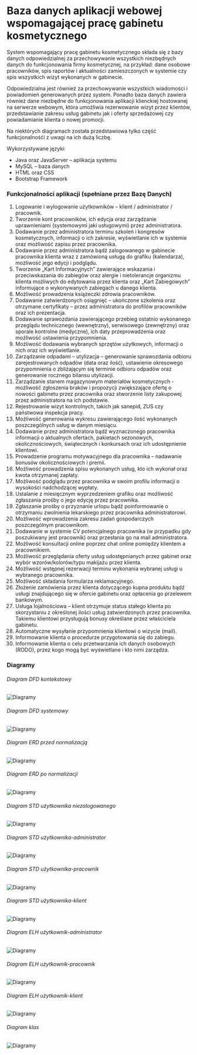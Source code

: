# Baza danych aplikacji webowej wspomagającej pracę gabinetu kosmetycznego

System wspomagający pracę gabinetu kosmetycznego składa się z bazy danych odpowiedzialnej za przechowywanie wszystkich niezbędnych danych do funkcjonowania firmy kosmetycznej, na przykład: dane osobowe pracowników, spis raportów i aktualności zamieszczonych w systemie czy spis wszystkich wizyt wykonanych w gabinecie. 

Odpowiedzialna jest również za przechowywanie wszystkich wiadomości i powiadomień generowanych przez system. Ponadto baza danych zawiera również dane niezbędne do funkcjonowania aplikacji klienckiej hostowanej na serwerze webowym, która umożliwia rezerwowanie wizyt przez klientów, przedstawianie zakresu usług gabinetu jak i oferty sprzedażowej czy powiadamianie klienta o nowej promocji.

Na niektórych diagramach została przedstawiowa tylko część funkcjonalnośći z uwagi na ich dużą liczbę.

Wykorzystywane języki:
- Java oraz JavaServer – aplikacja systemu
- MySQL – baza danych
- HTML oraz CSS
- Bootstrap Framework

### Funkcjonalności aplikacji (spełniane przez Bazę Danych)

1) Logowanie i wylogowanie użytkowników – klient / administrator / pracownik.
2) Tworzenie kont pracowników, ich edycja oraz zarządzanie uprawnieniami (systemowymi jaki usługowymi) przez administratora.
3) Dodawanie przez administratora terminu szkoleń i kongresów kosmetycznych, informacji o ich zakresie, wyświetlanie ich w systemie oraz możliwość zapisu przez pracownika.
4) Dodawanie przez administratora bądź zalogowanego w gabinecie pracownika klienta wraz z zamówioną usługą do grafiku (kalendarza), możliwość jego edycji i podglądu.
5) Tworzenie „Kart Informacyjnych” zawierające wskazania i przeciwskazania do zabiegów oraz alergie i nietolerancje organizmu klienta możliwych do edytowania przez klienta oraz „Kart Zabiegowych” informujące o wykonywanych zabiegach u danego klienta.
6) Możliwość prowadzenia książeczki zdrowia pracowników.
7) Dodawanie zatwierdzonych osiągnięć – ukończone szkolenia oraz otrzymane certyfikaty – przez administratora do profilów pracowników oraz ich prezentacja.
8) Dodawanie sprawozdania zawierającego przebieg ostatnio wykonanego przeglądu technicznego (wewnętrzny), serwisowego (zewnętrzny) oraz sporale kontrolne (medyczne), ich daty przeprowadzenia oraz możliwość ustawienia przypomnienia.
9) Możliwość dodawania wybranych sprzętów użytkowych, informacji o nich oraz ich wyświetlanie.
10) Zarządzanie odpadami – utylizacja – generowanie sprawozdania odbioru zarejestrowanych odpadów (data oraz ilość), ustawienie okresowego przypomnienia o zbliżającym się terminie odbioru odpadów oraz generowanie rocznego bilansu utylizacji.
11) Zarządzanie stanem magazynowym materiałów kosmetycznych - możliwość zgłoszenia braków i propozycji zwiększające ofertę o nowości gabinetu przez pracownika oraz stworzenie listy zakupowej przez administratora na ich podstawie.
12) Rejestrowanie wizyt kontrolnych, takich jak sanepid, ZUS czy państwowa inspekcja pracy.
13) Możliwość generowania wykresu zawierającego ilość wykonanych poszczególnych usług w danym miesiącu.
14) Dodawanie przez administratora bądź wyznaczonego pracownika informacji o aktualnych ofertach, pakietach sezonowych, okolicznościowych, świątecznych  i konkursach oraz ich udostępnienie klientowi.
15) Prowadzenie programu motywacyjnego dla pracownika – nadawanie bonusów okolicznościowych i premii.
16) Możliwość prowadzenia spisu wykonanych usług, kto ich wykonał oraz kwota otrzymanej zapłaty.
17) Możliwość podglądu przez pracownika w swoim profilu informacji o wysokości nadchodzącej wypłaty.
18) Ustalanie z miesięcznym wyprzedzeniem grafiku oraz możliwość zgłaszania prośby o jego edycję przez pracownika.
19) Zgłaszanie prośby o przyznanie urlopu bądź poinformowanie o otrzymaniu zwolnienia lekarskiego przez pracownika administratorowi.
20) Możliwość wprowadzenia zakresu zadań gospodarczych poszczególnym pracownikom.
21) Dodawanie w systemie CV potencjalnego pracownika (w przypadku gdy poszukiwany jest pracownik) oraz przesłania go na mail administratora.
22) Możliwość konsultacji online poprzez chat online pomiędzy klientem a pracownikiem.
23) Możliwość przeglądania oferty usług udostępnianych przez gabinet oraz wybór wzorów/kolorów/typu makijażu przez klienta.
24) Możliwość wstępnej rezerwacji terminu wykonania wybranej usługi u wybranego pracownika.
25) Możliwość składania formularza reklamacyjnego.
26) Złożenie zamówienia przez klienta dotyczącego kupna produktu bądź usługi znajdującego się w ofercie gabinetu oraz opłacenia go przelewem bankowym.
27) Usługa lojalnościowa – klient otrzymuje status stałego klienta po skorzystaniu z określonej ilości usług zatwierdzonych przez pracownika. Takiemu klientowi przysługują bonusy określane przez właściciela gabinetu.
28) Automatyczne wysyłanie przypomnienia klientowi o wizycie (mail).
29) Informowanie klienta o procedurze przygotowania się do zabiegu.
30) Informowanie klienta o celu przetwarzania ich danych osobowych (RODO), przez kogo mogą być wyświetlane i kto nimi zarządza.

### Diagramy
###### Diagram DFD kontekstowy
![Diagramy](https://raw.githubusercontent.com/Happis255/SQL_Gabinet_Kosmetyczny_Database/master/Grafika/Diagram%20DFD%20Kontekstowy.jpg)
###### Diagram DFD systemowy
![Diagramy](https://raw.githubusercontent.com/Happis255/SQL_Gabinet_Kosmetyczny_Database/master/Grafika/Diagram%20DFD%20Systemowy.png)
###### Diagram ERD przed normalizacją
![Diagramy](https://raw.githubusercontent.com/Happis255/SQL_Gabinet_Kosmetyczny_Database/master/Grafika/Diagram%20ERD%20Nieznormalizowany.png)
###### Diagram ERD po normalizacji
![Diagramy](https://raw.githubusercontent.com/Happis255/SQL_Gabinet_Kosmetyczny_Database/master/Grafika/Diagram%20ERD%20Znormalizowany.png)
###### Diagram STD użytkownika niezalogowanego
![Diagramy](https://raw.githubusercontent.com/Happis255/SQL_Gabinet_Kosmetyczny_Database/master/Grafika/Diagram%20STD%20użytkownika%20niezalogowanego.jpg)
###### Diagram STD użytkownika-administrator
![Diagramy](https://raw.githubusercontent.com/Happis255/SQL_Gabinet_Kosmetyczny_Database/master/Grafika/Diagram%20STD%20użytkownika-administrator.jpg)
###### Diagram STD użytkownika-pracownik
![Diagramy](https://raw.githubusercontent.com/Happis255/SQL_Gabinet_Kosmetyczny_Database/master/Grafika/Diagram%20STD%20użytkownika-pracownik.png)
###### Diagram STD użytkownika-klient
![Diagramy](https://raw.githubusercontent.com/Happis255/SQL_Gabinet_Kosmetyczny_Database/master/Grafika/Diagram%20STD%20użytkownika-klient.jpg)
###### Diagram ELH użytkownik-administrator
![Diagramy](https://raw.githubusercontent.com/Happis255/SQL_Gabinet_Kosmetyczny_Database/master/Grafika/Diagram%20ELH%20użytkownika-administrator.png)
###### Diagram ELH użytkownik-pracownik
![Diagramy](https://raw.githubusercontent.com/Happis255/SQL_Gabinet_Kosmetyczny_Database/master/Grafika/Diagram%20ELH%20użytkownika-pracownik.png)
###### Diagram ELH użytkownik-klient
![Diagramy](https://raw.githubusercontent.com/Happis255/SQL_Gabinet_Kosmetyczny_Database/master/Grafika/Diagram%20ELH%20użytkownika-klient.png)
###### Diagram klas
![Diagramy](https://raw.githubusercontent.com/Happis255/SQL_Gabinet_Kosmetyczny_Database/master/Grafika/Diagram%20Klas.jpg)
